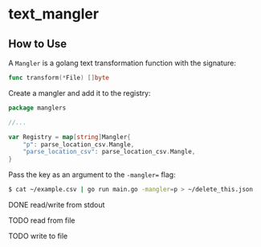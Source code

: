# text_mangler

## How to Use
A `Mangler` is a golang text transformation function with the signature:
```go
func transform(*File) []byte
```

Create a mangler and add it to the registry:
```go
package manglers

//...

var Registry = map[string]Mangler{
	"p": parse_location_csv.Mangle,
	"parse_location_csv": parse_location_csv.Mangle,
}
```
Pass the key as an argument to the `-mangler=` flag:
```bash
$ cat ~/example.csv | go run main.go -mangler=p > ~/delete_this.json
```
DONE read/write from stdout

TODO read from file

TODO write to file